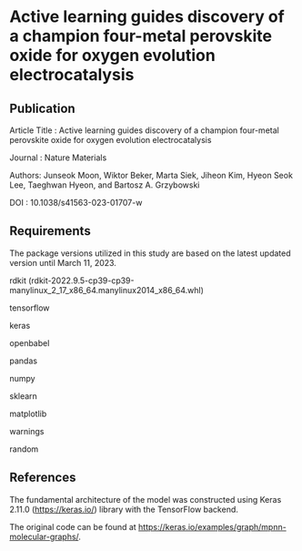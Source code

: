 # Active learning guides discovery of a champion four-metal perovskite oxide for oxygen evolution electrocatalysis

## Publication
Article Title : Active learning guides discovery of a champion four-metal perovskite oxide for oxygen evolution electrocatalysis

Journal : Nature Materials

Authors: Junseok Moon, Wiktor Beker, Marta Siek, Jiheon Kim, Hyeon Seok Lee, Taeghwan Hyeon, and Bartosz A. Grzybowski

DOI : 10.1038/s41563-023-01707-w

##

## Requirements
The package versions utilized in this study are based on the latest updated version until March 11, 2023.

rdkit (rdkit-2022.9.5-cp39-cp39-manylinux_2_17_x86_64.manylinux2014_x86_64.whl)

tensorflow

keras

openbabel

pandas

numpy

sklearn

matplotlib

warnings

random

## References
The fundamental architecture of the model was constructed using Keras 2.11.0 (https://keras.io/) library with the TensorFlow backend.

The original code can be found at https://keras.io/examples/graph/mpnn-molecular-graphs/.
